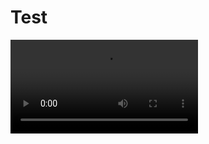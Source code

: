 # Test

<video>
  <source src="https://user-images.githubusercontent.com/458893/236198965-8ecef78d-5b94-41ea-9ccd-2560b156f654.mp4" type="video/mp4">
</video>
